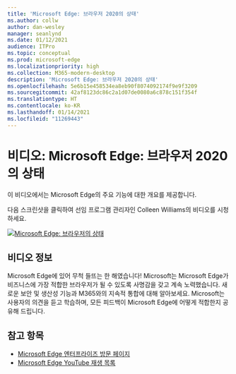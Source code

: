 ```yaml
---
title: 'Microsoft Edge: 브라우저 2020의 상태'
ms.author: collw
author: dan-wesley
manager: seanlynd
ms.date: 01/12/2021
audience: ITPro
ms.topic: conceptual
ms.prod: microsoft-edge
ms.localizationpriority: high
ms.collection: M365-modern-desktop
description: 'Microsoft Edge: 브라우저 2020의 상태'
ms.openlocfilehash: 5e6b15e458534ea8eb90f8074092174f9e9f3209
ms.sourcegitcommit: 42af8123dc86c2a1d07de0080a6c878c151f354f
ms.translationtype: HT
ms.contentlocale: ko-KR
ms.lasthandoff: 01/14/2021
ms.locfileid: "11269443"
---
```

# 비디오: Microsoft Edge: 브라우저 2020의 상태

이 비디오에서는 Microsoft Edge의 주요 기능에 대한 개요를 제공합니다.

다음 스크린샷을 클릭하여 선임 프로그램 관리자인 Colleen Williams의 비디오를 시청하세요.

[![Microsoft Edge: 브라우저의 상태](media/microsoft-edge-video-state-of-browser/0.png)](http://www.youtube.com/watch?v=ajdoE4wmzV0 "Microsoft Edge - State of the browser 2020")

## 비디오 정보

Microsoft Edge에 있어 무척 들뜨는 한 해였습니다! Microsoft는 Microsoft Edge가 비즈니스에 가장 적합한 브라우저가 될 수 있도록 사명감을 갖고 계속 노력했습니다. 새로운 보안 및 생산성 기능과 M365와의 지속적 통합에 대해 알아보세요. Microsoft는 사용자의 의견을 듣고 학습하며, 모든 피드백이 Microsoft Edge에 어떻게 적합한지 공유해 드립니다.

## 참고 항목

- [Microsoft Edge 엔터프라이즈 방문 페이지](https://aka.ms/EdgeEnterprise)
- [Microsoft Edge YouTube 재생 목록](https://www.youtube.com/playlist?list=PLXtHYVsvn_b-uXh1tMeYpT-0iD8tD3tFy)